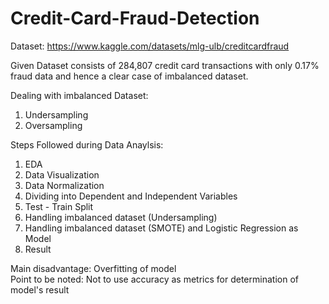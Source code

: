 # Credit-Card-Fraud-Detection

Dataset: https://www.kaggle.com/datasets/mlg-ulb/creditcardfraud

Given Dataset consists of 284,807 credit card transactions with only 0.17% fraud data and hence a clear case of imbalanced dataset.

Dealing with imbalanced Dataset:
1) Undersampling 
2) Oversampling

Steps Followed during Data Anaylsis:
1) EDA
2) Data Visualization
3) Data Normalization
4) Dividing into Dependent and Independent Variables
5) Test - Train Split
6) Handling imbalanced dataset (Undersampling)
7) Handling imbalanced dataset (SMOTE) and Logistic Regression as Model
8) Result

Main disadvantage: Overfitting of model <br>
Point to be noted: Not to use accuracy as metrics for determination of model's result
